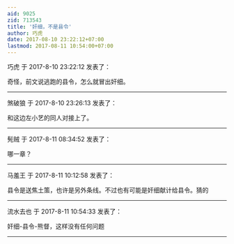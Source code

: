 ```yaml
---
aid: 9025
zid: 713543
title: '奸细，不是县令'
author: 巧虎
date: 2017-08-10 23:22:12+07:00
lastmod: 2017-08-11 10:54:00+07:00
---
```


巧虎 于 2017-8-10 23:22:12 发表了：

奇怪，前文说逃跑的县令，怎么就冒出奸细。

---------

煞破狼 于 2017-8-10 23:26:13 发表了：

和这边左小艺的同人对接上了。

---------

髡贼 于 2017-8-11 08:34:52 发表了：

哪一章？

---------

马羞王 于 2017-8-11 10:12:58 发表了：

县令是送焦土策，也许是另外条线。不过也有可能是奸细献计给县令。猜的

---------

流水去也 于 2017-8-11 10:54:33 发表了：

奸细-县令-熊督，这样没有任何问题

---------


